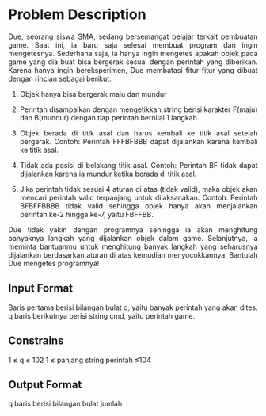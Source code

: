 <h1 align="center>LT - Langkah Terjauh</h1>
<br>

## Problem Description
<p align="justify">Due, seorang siswa SMA, sedang bersemangat belajar terkait pembuatan game.
Saat ini, ia baru saja selesai membuat program dan ingin mengetesnya. Sederhana
saja, ia hanya ingin mengetes apakah objek pada game yang dia buat bisa bergerak
sesuai dengan perintah yang diberikan. Karena hanya ingin bereksperimen, Due
membatasi fitur-fitur yang dibuat dengan rincian sebagai berikut:</p>
<ul>
<li type="1"><p align="justify">Objek hanya bisa bergerak maju dan mundur</p></li>
<li type="1"><p align="justify">Perintah disampaikan dengan mengetikkan string berisi karakter F(maju) dan B(mundur) dengan tiap perintah bernilai 1 langkah.</p></li>
<li type="1"><p align="justify">Objek berada di titik asal dan harus kembali ke titik asal setelah bergerak.
Contoh: Perintah FFFBFBBB dapat dijalankan karena kembali ke titik asal.</p></li>
<li type="1"><p align="justify">Tidak ada posisi di belakang titik asal.
Contoh: Perintah BF tidak dapat dijalankan karena ia mundur ketika berada
di titik asal.</p></li>
<li type="1"><p align="justify">Jika perintah tidak sesuai 4 aturan di atas (tidak valid), maka objek akan
mencari perintah valid terpanjang untuk dilaksanakan.
Contoh: Perintah BFBFFBBBB tidak valid sehingga objek hanya akan
menjalankan perintah ke-2 hingga ke-7, yaitu FBFFBB.</p></li>
</ul>
<p align="justify">Due tidak yakin dengan programnya sehingga ia akan menghitung banyaknya
langkah yang dijalankan objek dalam game. Selanjutnya, ia meminta bantuanmu
untuk menghitung banyak langkah yang seharusnya dijalankan berdasarkan aturan di
atas kemudian menyocokkannya. Bantulah Due mengetes programnya!</p>

## Input Format
<p align="justify">Baris pertama berisi bilangan bulat q, yaitu banyak perintah yang akan dites.
q baris berikutnya berisi string cmd, yaitu perintah game.
</p>

## Constrains
1 ≤ q ≤ 102
1 ≤ panjang string perintah ≤104

## Output Format
q baris berisi bilangan bulat jumlah
